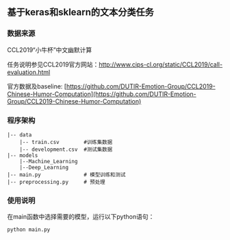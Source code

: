 ## 基于keras和sklearn的文本分类任务
### 数据来源
CCL2019“小牛杯”中文幽默计算

任务说明参见CCL2019官方网站：[http://www.cips-cl.org/static/CCL2019/call-evaluation.html ](http://www.cips-cl.org/static/CCL2019/call-evaluation.html )

官方数据及baseline: [https://github.com/DUTIR-Emotion-Group/CCL2019-Chinese-Humor-Computation](https://github.com/DUTIR-Emotion-Group/CCL2019-Chinese-Humor-Computation)

### 程序架构
    |-- data
    	|-- train.csv        #训练集数据
        |-- development.csv  #测试集数据
    |-- models
        |--Machine_Learning
        |--Deep_Learning
    |-- main.py              # 模型训练和测试
    |-- preprocessing.py     # 预处理

### 使用说明
在main函数中选择需要的模型，运行以下python语句：

    python main.py



